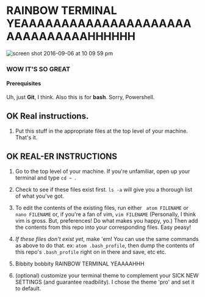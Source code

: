 # RAINBOW TERMINAL **YEAAAAAAAAAAAAAAAAAAAAAAAAAAAAAAAHHHHHH**

![screen shot 2016-09-06 at 10 09 59 pm](https://cloud.githubusercontent.com/assets/13214521/18300663/0c972014-7480-11e6-954c-f90554f944ad.png)

### WOW IT'S SO GREAT

#### Prerequisites

Uh, just **Git**, I think.  Also this is for **bash**.  Sorry, Powershell.

## OK Real instructions.

1. Put this stuff in the appropriate files at the top level of your machine. That's it.  

## **OK REAL-ER INSTRUCTIONS**

1.  Go to the top level of your machine. If you're unfamiliar, open up your terminal and type `cd ~ `.
2. Check to see if these files exist first.  `ls -a` will give you a thorough list of what you've got.  
3. To edit the contents of the existing files, run either ` atom FILENAME` or `nano FILENAME` or, if you're a fan of vim, `vim FILENAME`  (Personally, I think vim is gross.  But, preferences!  Do what makes you happy, yo.)  Then add the contents from this repo into your corresponding files.  Easy peasy!
4. _If these files don't exist yet_, make 'em!  You can use the same commands as above to do that.
ex: `atom .bash_profile`, then dump the contents of this repo's `.bash_profile` right on in there and save, etc etc. 

5. Bibbity bobbity RAINBOW TERMINAL YEAAAAHHH

6. (optional) customize your terminal theme to complement your SICK NEW SETTINGS (and guarantee readbility).  I chose the theme 'pro' and set it to default.
